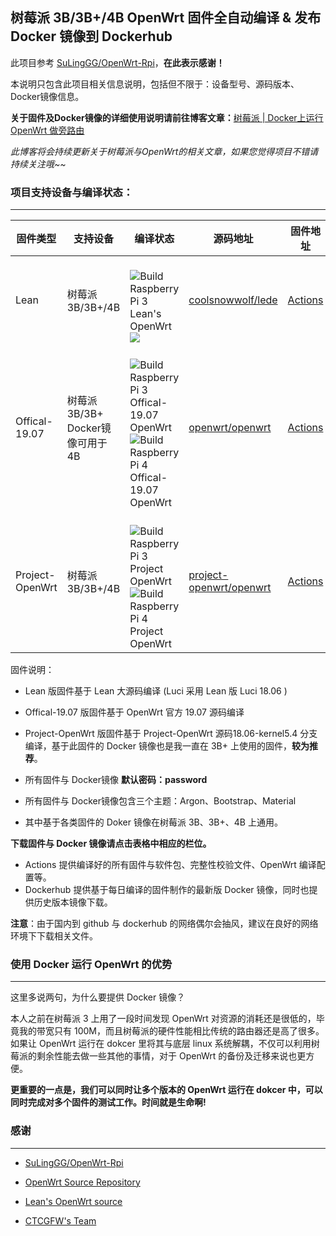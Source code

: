 ## 树莓派 3B/3B+/4B OpenWrt 固件全自动编译 & 发布 Docker 镜像到 Dockerhub 



此项目参考 [SuLingGG/OpenWrt-Rpi](https://github.com/SuLingGG/OpenWrt-Rpi)，**在此表示感谢！**

本说明只包含此项目相关信息说明，包括但不限于：设备型号、源码版本、Docker镜像信息。

**关于固件及Docker镜像的详细使用说明请前往博客文章：**[树莓派 | Docker上运行 OpenWrt 做旁路由](https://blog.sillyson.com/archives/7.html)

*此博客将会持续更新关于树莓派与OpenWrt的相关文章，如果您觉得项目不错请持续关注哦~~*

### 项目支持设备与编译状态：

---

| 固件类型        | 支持设备                              | 编译状态                                                     | 源码地址                                                     | 固件地址                                                     | Docker 镜像地址                                     |
| --------------- | ------------------------------------- | ------------------------------------------------------------ | ------------------------------------------------------------ | ------------------------------------------------------------ | --------------------------------------------------- |
| Lean            | 树莓派 3B/3B+/4B                      | <br />![Build Raspberry Pi 3 Lean's OpenWrt](https://github.com/scenerycm/OpenWrt-Raspi/workflows/Build%20Raspberry%20Pi%203%20Lean's%20OpenWrt/badge.svg)![](https://github.com/scenerycm/OpenWrt-Raspi/workflows/Build%20Raspberry%20Pi%204%20Lean's%20OpenWrt/badge.svg) | [coolsnowwolf/lede](https://github.com/coolsnowwolf/lede)    | [Actions](https://github.com/scenerycm/OpenWrt-Raspi/actions) | [Dockerhub](https://hub.docker.com/u/scenerycmopen) |
| Offical-19.07   | 树莓派 3B/3B+<br />Docker镜像可用于4B | <br />![Build Raspberry Pi 3 Offical-19.07 OpenWrt](https://github.com/scenerycm/OpenWrt-Raspi/workflows/Build%20Raspberry%20Pi%203%20Offical-19.07%20OpenWrt/badge.svg)![Build Raspberry Pi 4 Offical-19.07 OpenWrt](https://github.com/scenerycm/OpenWrt-Raspi/workflows/Build%20Raspberry%20Pi%204%20Offical-19.07%20OpenWrt/badge.svg) | [openwrt/openwrt](https://github.com/openwrt/openwrt/tree/openwrt-19.07) | [Actions](https://github.com/scenerycm/OpenWrt-Raspi/actions) | [Dockerhub](https://hub.docker.com/u/scenerycmopen) |
| Project-OpenWrt | 树莓派 3B/3B+/4B                      | <br />![Build Raspberry Pi 3 Project OpenWrt](https://github.com/scenerycm/OpenWrt-Raspi/workflows/Build%20Raspberry%20Pi%203%20Project%20OpenWrt/badge.svg)![Build Raspberry Pi 4 Project OpenWrt](https://github.com/scenerycm/OpenWrt-Raspi/workflows/Build%20Raspberry%20Pi%204%20Project%20OpenWrt/badge.svg) | [project-openwrt/openwrt](https://github.com/project-openwrt/openwrt/tree/18.06-kernel5.4) | [Actions](https://github.com/scenerycm/OpenWrt-Raspi/actions) | [Dockerhub](https://hub.docker.com/u/scenerycmopen) |

固件说明：

- Lean 版固件基于 Lean 大源码编译 (Luci 采用 Lean 版 Luci 18.06 )
- Offical-19.07 版固件基于 OpenWrt 官方 19.07 源码编译
- Project-OpenWrt 版固件基于 Project-OpenWrt 源码18.06-kernel5.4 分支编译，基于此固件的 Docker 镜像也是我一直在 3B+ 上使用的固件，**较为推荐**。
- 所有固件与 Docker镜像 **默认密码：password**
- 所有固件与 Docker镜像包含三个主题：Argon、Bootstrap、Material

- 其中基于各类固件的 Doker 镜像在树莓派 3B、3B+、4B 上通用。

**下载固件与 Docker 镜像请点击表格中相应的栏位。**

- Actions 提供编译好的所有固件与软件包、完整性校验文件、OpenWrt 编译配置等。
- Dockerhub 提供基于每日编译的固件制作的最新版 Docker 镜像，同时也提供历史版本镜像下载。

**注意**：由于国内到 github 与 dockerhub 的网络偶尔会抽风，建议在良好的网络环境下下载相关文件。

### 使用 Docker 运行 OpenWrt 的优势

---

这里多说两句，为什么要提供 Docker 镜像？

本人之前在树莓派 3 上用了一段时间发现 Open­Wrt 对资源的消耗还是很低的，毕竟我的带宽只有 100M，而且树莓派的硬件性能相比传统的路由器还是高了很多。如果让 Open­Wrt 运行在 dokcer 里将其与底层 linux 系统解耦，不仅可以利用树莓派的剩余性能去做一些其他的事情，对于 Open­Wrt 的备份及迁移来说也更方便。

**更重要的一点是，我们可以同时让多个版本的 Open­Wrt 运行在 dokcer 中，可以同时完成对多个固件的测试工作。时间就是生命啊!**

### 感谢

---

- [SuLingGG/OpenWrt-Rpi](https://github.com/SuLingGG/OpenWrt-Rpi)

- [OpenWrt Source Repository](https://github.com/openwrt/openwrt/)

- [Lean's OpenWrt source](https://github.com/coolsnowwolf/lede)

- [CTCGFW's Team](https://github.com/project-openwrt)
